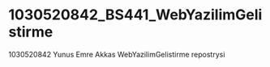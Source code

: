 # 1030520842_BS441_WebYazilimGelistirme
1030520842 Yunus Emre Akkas WebYazilimGelistirme repostrysi
 
